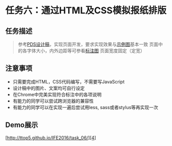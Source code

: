 # 任务六：通过HTML及CSS模拟报纸排版

## 任务描述

> 参考[PDS设计稿][1]，实现页面开发，要求实现效果与[示例图][2]基本一致
  页面中的各字体大小，内外边距等可参看[标注图][3]
  页面宽度固定（定宽）

## 注意事项

* 只需要完成HTML，CSS代码编写，不需要写JavaScript
* 设计稿中的图片、文案均可自行设定
* 在Chrome中完美实现符合标注中的各项说明
* 有能力的同学可以尝试跨浏览器的兼容性
* 有能力的同学可以在实现一遍后尝试用less, sass或者stylus等再实现一次

## Demo展示

[http://ttop5.github.io/IFE2016/task_06/][4]


[1]: http://7xrp04.com1.z0.glb.clouddn.com/task_1_6_1.psd
[2]: http://7xrp04.com1.z0.glb.clouddn.com/task_1_6_2.jpg
[3]: http://7xrp04.com1.z0.glb.clouddn.com/task_1_6_3.jpg
[4]: http://ttop5.github.io/IFE2016/task_06/
